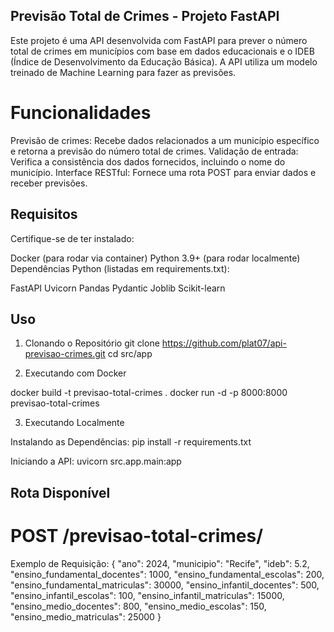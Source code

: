 ## Previsão Total de Crimes - Projeto FastAPI

Este projeto é uma API desenvolvida com FastAPI para prever o número total de crimes em municípios com base em dados educacionais e o IDEB (Índice de Desenvolvimento da Educação Básica). A API utiliza um modelo treinado de Machine Learning para fazer as previsões.

# Funcionalidades

Previsão de crimes: Recebe dados relacionados a um município específico e retorna a previsão do número total de crimes.
Validação de entrada: Verifica a consistência dos dados fornecidos, incluindo o nome do município.
Interface RESTful: Fornece uma rota POST para enviar dados e receber previsões.


## Requisitos

Certifique-se de ter instalado:

Docker (para rodar via container)
Python 3.9+ (para rodar localmente)
Dependências Python (listadas em requirements.txt):

FastAPI
Uvicorn
Pandas
Pydantic
Joblib
Scikit-learn

## Uso

1. Clonando o Repositório
git clone https://github.com/plat07/api-previsao-crimes.git
cd src/app

2. Executando com Docker

docker build -t previsao-total-crimes .
docker run -d -p 8000:8000 previsao-total-crimes

3. Executando Localmente

Instalando as Dependências:
pip install -r requirements.txt

Iniciando a API:
uvicorn src.app.main:app


## Rota Disponível 

# POST  /previsao-total-crimes/

Exemplo de Requisição:
{
    "ano": 2024,
    "municipio": "Recife",
    "ideb": 5.2,
    "ensino_fundamental_docentes": 1000,
    "ensino_fundamental_escolas": 200,
    "ensino_fundamental_matriculas": 30000,
    "ensino_infantil_docentes": 500,
    "ensino_infantil_escolas": 100,
    "ensino_infantil_matriculas": 15000,
    "ensino_medio_docentes": 800,
    "ensino_medio_escolas": 150,
    "ensino_medio_matriculas": 25000
}
